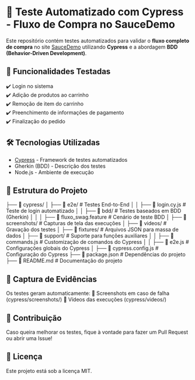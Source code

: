 # 🚀 Teste Automatizado com Cypress - Fluxo de Compra no SauceDemo

Este repositório contém testes automatizados para validar o **fluxo completo de compra** no site [SauceDemo](https://www.saucedemo.com/) utilizando **Cypress** e a abordagem **BDD (Behavior-Driven Development)**.

## 📌 **Funcionalidades Testadas**
✔️ Login no sistema  
✔️ Adição de produtos ao carrinho  
✔️ Remoção de item do carrinho  
✔️ Preenchimento de informações de pagamento  
✔️ Finalização do pedido  

## 🛠 **Tecnologias Utilizadas**
- [Cypress](https://www.cypress.io/) - Framework de testes automatizados
- Gherkin (BDD) - Descrição dos testes
- Node.js - Ambiente de execução

## 📂 **Estrutura do Projeto**


├── 📂 cypress/
│   ├── 📂 e2e/                              # Testes End-to-End
│   │   ├── 📝 login.cy.js                   # Teste de login automatizado
│   │   ├── 📂 bdd/                          # Testes baseados em BDD (Gherkin)
│   │   │   ├── 📝 fluxo_swag.feature        # Cenário de teste BDD
│   ├── 📂 screenshots/                      # Capturas de tela das execuções
│   ├── 📂 videos/                           # Gravação dos testes
│   ├── 📂 fixtures/                         # Arquivos JSON para massa de dados
│   ├── 📂 support/                          # Suporte para funções auxiliares
│   │   ├── 📝 commands.js                   # Customização de comandos do Cypress
│   │   ├── 📝 e2e.js                        # Configurações globais do Cypress
│
├── 📄 cypress.config.js                     # Configuração do Cypress
├── 📄 package.json                          # Dependências do projeto
├── 📄 README.md                             # Documentação do projeto



## 🎥 **Captura de Evidências**
Os testes geram automaticamente: 📸 Screenshots em caso de falha (cypress/screenshots/) 🎥 Vídeos das execuções (cypress/videos/)

## 👥 **Contribuição**
Caso queira melhorar os testes, fique à vontade para fazer um Pull Request ou abrir uma Issue!

## 📄 **Licença**
Este projeto está sob a licença MIT.